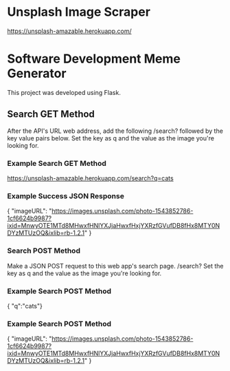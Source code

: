 ﻿# Unsplash Image Scraper
https://unsplash-amazable.herokuapp.com/

# Software Development Meme Generator

This project was developed using Flask.

## Search GET Method
After the API's URL web address, add the following /search? followed by the key value pairs below.
Set the key as q and the value as the image you're looking for.

### Example Search GET Method
https://unsplash-amazable.herokuapp.com/search?q=cats

### Example Success JSON Response
{ "imageURL": "https://images.unsplash.com/photo-1543852786-1cf6624b9987?ixid=MnwyOTE1MTd8MHwxfHNlYXJjaHwxfHxjYXRzfGVufDB8fHx8MTY0NDYzMTUzOQ&ixlib=rb-1.2.1" }


### Search POST Method
Make a JSON POST request to this web app's search page. /search?
Set the key as q and the value as the image you're looking for.

### Example Search POST Method
{ "q":"cats"}

### Example Search POST Method
{ "imageURL": "https://images.unsplash.com/photo-1543852786-1cf6624b9987?ixid=MnwyOTE1MTd8MHwxfHNlYXJjaHwxfHxjYXRzfGVufDB8fHx8MTY0NDYzMTUzOQ&ixlib=rb-1.2.1" } 
